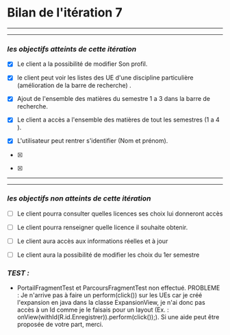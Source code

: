 # Bilan de l'itération 7

---
---
 ### *les objectifs atteints de cette itération*
 
  * [x] Le client a la possibilité de modifier Son profil.
>
  * [x] le client peut voir les listes des UE d'une discipline particulière (amélioration de la barre de recherche) .
>
  * [x] Ajout de l'ensemble des matières du semestre 1 a 3  dans la barre de recherche.
>
  * [x] Le client a accès a l'ensemble des matières de tout les semestres (1 a 4 ).
>
  * [x] L'utilisateur peut rentrer s'identifier (Nom et prénom).
>
  * [x] 
>
  * [x] 
>


---
---
  ### *les objectifs non atteints de cette itération*
>
  * [ ] Le client pourra consulter quelles licences ses choix lui donneront accès
>
  * [ ] Le client pourra renseigner quelle licence il souhaite obtenir.
>
  * [ ] Le client aura accès aux informations réelles et à jour
>
  * [ ] Le client aura la possibilité de modifier les choix du 1er semestre
  
  

### *TEST :*
>
 * PortailFragmentTest et ParcoursFragmentTest non effectué. PROBLEME : Je n'arrive pas à faire un perform(click()) sur les UEs car je créé l'expansion en java dans la classe ExpansionView, je n'ai donc pas accès à un Id comme je le faisais pour un layout (Ex. : onView(withId(R.id.Enregistrer)).perform(click());). Si une aide peut être proposée de votre part, merci.
>
> 
>
> 
>
> 
